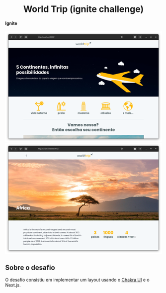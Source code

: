 <h1 align="center">World Trip (ignite challenge)</h1>

#### Ignite

![Screenshot](./.github/home.png)
![Screenshot](./.github/world-trip.png)

## Sobre o desafio

O desafio consistiu em implementar um layout usando o [Chakra UI](https://chakra-ui.com) e o Next.js.

